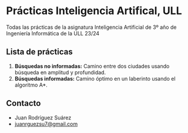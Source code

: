# Prácticas Inteligencia Artifical, ULL

Todas las prácticas de la asignatura Inteligencia Artificial de 3º año de Ingeniería Informática de la ULL 23/24
## Lista de prácticas
1. **Búsquedas no informadas:** Camino entre dos ciudades usando búsqueda en amplitud y profundidad.
2. **Búsquedas informadas:** Camino óptimo en un laberinto usando el algoritmo A*.
## Contacto
- Juan Rodríguez Suárez
- juanrguezsu7@gmail.com
